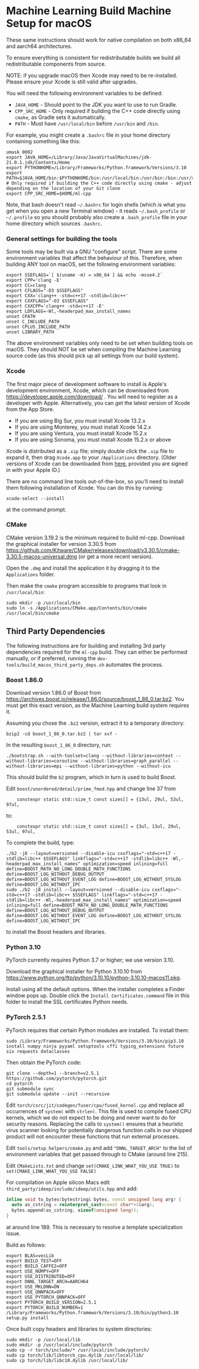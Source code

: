 # Machine Learning Build Machine Setup for macOS

These same instructions should work for native compilation on both x86_64 and aarch64 architectures.

To ensure everything is consistent for redistributable builds we build all redistributable components from source.

NOTE: if you upgrade macOS then Xcode may need to be re-installed. Please ensure your Xcode is still valid after upgrades.

You will need the following environment variables to be defined:

- `JAVA_HOME` - Should point to the JDK you want to use to run Gradle.
- `CPP_SRC_HOME` - Only required if building the C++ code directly using `cmake`, as Gradle sets it automatically.
- `PATH` - Must have `/usr/local/bin` before `/usr/bin` and `/bin`.

For example, you might create a `.bashrc` file in your home directory containing something like this:

```
umask 0002
export JAVA_HOME=/Library/Java/JavaVirtualMachines/jdk-21.0.1.jdk/Contents/Home
export PYTHONHOME=/Library/Frameworks/Python.framework/Versions/3.10
export PATH=$JAVA_HOME/bin:$PYTHONHOME/bin:/usr/local/bin:/usr/bin:/bin:/usr/sbin:/sbin
# Only required if building the C++ code directly using cmake - adjust depending on the location of your Git clone
export CPP_SRC_HOME=$HOME/ml-cpp
```

Note, that bash doesn't read `~/.bashrc` for login shells (which is what you get when you open a new Terminal window) - it reads `~/.bash_profile` or `~/.profile` so you should probably also create a `.bash_profile` file in your home directory which sources `.bashrc`.

### General settings for building the tools

Some tools may be built via a GNU "configure" script. There are some environment variables that affect the behaviour of this. Therefore, when building ANY tool on macOS, set the following environment variables:

```
export SSEFLAGS=`[ $(uname -m) = x86_64 ] && echo -msse4.2`
export CPP='clang -E'
export CC=clang
export CFLAGS="-O3 $SSEFLAGS"
export CXX='clang++ -std=c++17 -stdlib=libc++'
export CXXFLAGS="-O3 $SSEFLAGS"
export CXXCPP='clang++ -std=c++17 -E'
export LDFLAGS=-Wl,-headerpad_max_install_names
unset CPATH
unset C_INCLUDE_PATH
unset CPLUS_INCLUDE_PATH
unset LIBRARY_PATH
```

The above environment variables only need to be set when building tools on macOS. They should NOT be set when compiling the Machine Learning source code (as this should pick up all settings from our build system).

### Xcode

The first major piece of development software to install is Apple's development environment, Xcode, which can be downloaded from <https://developer.apple.com/download/> . You will need to register as a developer with Apple. Alternatively, you can get the latest version of Xcode from the App Store.

- If you are using Big Sur, you must install Xcode 13.2.x
- If you are using Monterey, you must install Xcode 14.2.x
- If you are using Ventura, you must install Xcode 15.2.x
- If you are using Sonoma, you must install Xcode 15.2.x or above

Xcode is distributed as a `.xip` file; simply double click the `.xip` file to expand it, then drag `Xcode.app` to your `/Applications` directory.
(Older versions of Xcode can be downloaded from [here](https://developer.apple.com/download/more/), provided you are signed in with your Apple ID.)

There are no command line tools out-of-the-box, so you'll need to install them following installation of Xcode. You can do this by running:

```
xcode-select --install
```

at the command prompt.

### CMake

CMake version 3.19.2 is the minimum required to build ml-cpp.  Download the graphical installer for version 3.30.5 from <https://github.com/Kitware/CMake/releases/download/v3.30.5/cmake-3.30.5-macos-universal.dmg> (or get a more recent version).

Open the `.dmg` and install the application it by dragging it to the `Applications` folder.

Then make the `cmake` program accessible to programs that look in `/usr/local/bin`:

```
sudo mkdir -p /usr/local/bin
sudo ln -s /Applications/CMake.app/Contents/bin/cmake /usr/local/bin/cmake
```

## Third Party Dependencies

The following instructions are for building and installing 3rd party dependencies required for the `ml-cpp` build. They
can either be performed manually, or if preferred, running the `dev-tools/build_macos_third_party_deps.sh` automates the
process.

### Boost 1.86.0

Download version 1.86.0 of Boost from <https://archives.boost.io/release/1.86.0/source/boost_1_86_0.tar.bz2>. You must get this exact version, as the Machine Learning build system requires it.

Assuming you chose the `.bz2` version, extract it to a temporary directory:

```
bzip2 -cd boost_1_86_0.tar.bz2 | tar xvf -
```

In the resulting `boost_1_86_0` directory, run:

```
./bootstrap.sh --with-toolset=clang --without-libraries=context --without-libraries=coroutine --without-libraries=graph_parallel --without-libraries=mpi --without-libraries=python --without-icu
```

This should build the `b2` program, which in turn is used to build Boost.

Edit `boost/unordered/detail/prime_fmod.hpp` and change line 37 from

```
    constexpr static std::size_t const sizes[] = {13ul, 29ul, 53ul, 97ul,
```

to:

```
    constexpr static std::size_t const sizes[] = {3ul, 13ul, 29ul, 53ul, 97ul,
```


To complete the build, type:

```
./b2 -j8 --layout=versioned --disable-icu cxxflags="-std=c++17 -stdlib=libc++ $SSEFLAGS" linkflags="-std=c++17 -stdlib=libc++ -Wl,-headerpad_max_install_names" optimization=speed inlining=full define=BOOST_MATH_NO_LONG_DOUBLE_MATH_FUNCTIONS define=BOOST_LOG_WITHOUT_DEBUG_OUTPUT define=BOOST_LOG_WITHOUT_EVENT_LOG define=BOOST_LOG_WITHOUT_SYSLOG define=BOOST_LOG_WITHOUT_IPC
sudo ./b2 -j8 install --layout=versioned --disable-icu cxxflags="-std=c++17 -stdlib=libc++ $SSEFLAGS" linkflags="-std=c++17 -stdlib=libc++ -Wl,-headerpad_max_install_names" optimization=speed inlining=full define=BOOST_MATH_NO_LONG_DOUBLE_MATH_FUNCTIONS define=BOOST_LOG_WITHOUT_DEBUG_OUTPUT define=BOOST_LOG_WITHOUT_EVENT_LOG define=BOOST_LOG_WITHOUT_SYSLOG define=BOOST_LOG_WITHOUT_IPC
```

to install the Boost headers and libraries.

### Python 3.10

PyTorch currently requires Python 3.7 or higher; we use version 3.10.

Download the graphical installer for Python 3.10.10 from <https://www.python.org/ftp/python/3.10.10/python-3.10.10-macos11.pkg>.

Install using all the default options.  When the installer completes a Finder window pops up.  Double click the `Install Certificates.command` file in this folder to install the SSL certificates Python needs.

### PyTorch 2.5.1

PyTorch requires that certain Python modules are installed.  To install them:

```
sudo /Library/Frameworks/Python.framework/Versions/3.10/bin/pip3.10 install numpy ninja pyyaml setuptools cffi typing_extensions future six requests dataclasses
```

Then obtain the PyTorch code:

```
git clone --depth=1 --branch=v2.5.1 https://github.com/pytorch/pytorch.git
cd pytorch
git submodule sync
git submodule update --init --recursive
```

Edit `torch/csrc/jit/codegen/fuser/cpu/fused_kernel.cpp` and replace all
occurrences of `system(` with `strlen(`. This file is used to compile
fused CPU kernels, which we do not expect to be doing and never want to
do for security reasons. Replacing the calls to `system()` ensures that
a heuristic virus scanner looking for potentially dangerous function
calls in our shipped product will not encounter these functions that run
external processes.

Edit `tools/setup_helpers/cmake.py` and add `"DNNL_TARGET_ARCH"` to the list
of environment variables that get passed through to CMake (around line 215).

Edit `CMakeLists.txt` and change `set(CMAKE_LINK_WHAT_YOU_USE TRUE)` to
`set(CMAKE_LINK_WHAT_YOU_USE FALSE)`

For compilation on Apple silicon Macs edit `third_party/ideep/include/ideep/utils.hpp`
and add:

```c++
inline void to_bytes(bytestring& bytes, const unsigned long arg) {
  auto as_cstring = reinterpret_cast<const char*>(&arg);
  bytes.append(as_cstring, sizeof(unsigned long));
}
```

at around line 189. This is necessary to resolve a template specialization issue.

Build as follows:

```
export BLAS=vecLib
export BUILD_TEST=OFF
export BUILD_CAFFE2=OFF
export USE_NUMPY=OFF
export USE_DISTRIBUTED=OFF
export DNNL_TARGET_ARCH=AARCH64
export USE_MKLDNN=ON
export USE_QNNPACK=OFF
export USE_PYTORCH_QNNPACK=OFF
export PYTORCH_BUILD_VERSION=2.5.1
export PYTORCH_BUILD_NUMBER=1
/Library/Frameworks/Python.framework/Versions/3.10/bin/python3.10 setup.py install
```

Once built copy headers and libraries to system directories:

```
sudo mkdir -p /usr/local/lib
sudo mkdir -p /usr/local/include/pytorch
sudo cp -r torch/include/* /usr/local/include/pytorch/
sudo cp torch/lib/libtorch_cpu.dylib /usr/local/lib/
sudo cp torch/lib/libc10.dylib /usr/local/lib/
```


